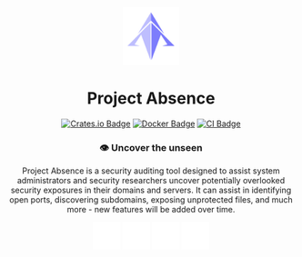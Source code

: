 <div align="center">

<img alt="Project Absence Logo" height="20%" width="20%" src="https://raw.githubusercontent.com/project-absence/.github/refs/heads/main/assets/logo.png" />

# Project Absence

[![Crates.io Badge](https://img.shields.io/crates/v/project-absence.svg?color=fe7d37)](https://crates.io/crates/project-absence)
[![Docker Badge](https://img.shields.io/docker/v/kkrypt0nn/project-absence?logo=docker)](https://hub.docker.com/r/kkrypt0nn/project-absence)
[![CI Badge](https://github.com/project-absence/project-absence/actions/workflows/ci.yml/badge.svg)](https://github.com/project-absence/project-absence/actions)

### 👁️ Uncover the unseen

Project Absence is a security auditing tool designed to assist system administrators and security researchers uncover potentially overlooked security exposures in their domains and servers. It can assist in identifying open ports, discovering subdomains, exposing unprotected files, and much more - new features will be added over time.

<div>
    <img alt="Linux" width="48px" height="48px" src="https://raw.githubusercontent.com/project-absence/.github/refs/heads/main/assets/linux.svg" />
    <img alt="macOS" width="48px" height="48px" src="https://raw.githubusercontent.com/project-absence/.github/refs/heads/main/assets/apple.svg" />
    <img alt="Windows" width="48px" height="48px" src="https://raw.githubusercontent.com/project-absence/.github/refs/heads/main/assets/windows.svg" />
    <img alt="Docker" width="48px" height="48px" src="https://raw.githubusercontent.com/project-absence/.github/refs/heads/main/assets/docker.svg" />
</div>

</div>
